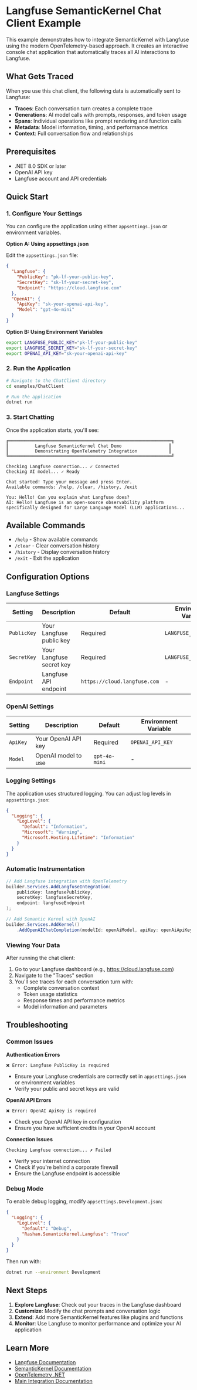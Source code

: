 # Langfuse SemanticKernel Chat Client Example

This example demonstrates how to integrate SemanticKernel with Langfuse using the modern OpenTelemetry-based approach. It creates an interactive console chat application that automatically traces all AI interactions to Langfuse.


## What Gets Traced

When you use this chat client, the following data is automatically sent to Langfuse:

- **Traces**: Each conversation turn creates a complete trace
- **Generations**: AI model calls with prompts, responses, and token usage
- **Spans**: Individual operations like prompt rendering and function calls
- **Metadata**: Model information, timing, and performance metrics
- **Context**: Full conversation flow and relationships

## Prerequisites

- .NET 8.0 SDK or later
- OpenAI API key
- Langfuse account and API credentials

## Quick Start

### 1. Configure Your Settings

You can configure the application using either `appsettings.json` or environment variables.

**Option A: Using appsettings.json**

Edit the `appsettings.json` file:

```json
{
  "Langfuse": {
    "PublicKey": "pk-lf-your-public-key",
    "SecretKey": "sk-lf-your-secret-key",
    "Endpoint": "https://cloud.langfuse.com"
  },
  "OpenAI": {
    "ApiKey": "sk-your-openai-api-key",
    "Model": "gpt-4o-mini"
  }
}
```

**Option B: Using Environment Variables**

```bash
export LANGFUSE_PUBLIC_KEY="pk-lf-your-public-key"
export LANGFUSE_SECRET_KEY="sk-lf-your-secret-key"
export OPENAI_API_KEY="sk-your-openai-api-key"
```

### 2. Run the Application

```bash
# Navigate to the ChatClient directory
cd examples/ChatClient

# Run the application
dotnet run
```

### 3. Start Chatting

Once the application starts, you'll see:

```
╔══════════════════════════════════════════════════════════════╗
║          Langfuse SemanticKernel Chat Demo                  ║
║          Demonstrating OpenTelemetry Integration            ║
╚══════════════════════════════════════════════════════════════╝

Checking Langfuse connection... ✓ Connected
Checking AI model... ✓ Ready

Chat started! Type your message and press Enter.
Available commands: /help, /clear, /history, /exit

You: Hello! Can you explain what Langfuse does?
AI: Hello! Langfuse is an open-source observability platform specifically designed for Large Language Model (LLM) applications...
```

## Available Commands

- `/help` - Show available commands
- `/clear` - Clear conversation history
- `/history` - Display conversation history
- `/exit` - Exit the application

## Configuration Options

### Langfuse Settings

| Setting | Description | Default | Environment Variable |
|---------|-------------|---------|---------------------|
| `PublicKey` | Your Langfuse public key | Required | `LANGFUSE_PUBLIC_KEY` |
| `SecretKey` | Your Langfuse secret key | Required | `LANGFUSE_SECRET_KEY` |
| `Endpoint` | Langfuse API endpoint | `https://cloud.langfuse.com` | - |

### OpenAI Settings

| Setting | Description | Default | Environment Variable |
|---------|-------------|---------|---------------------|
| `ApiKey` | Your OpenAI API key | Required | `OPENAI_API_KEY` |
| `Model` | OpenAI model to use | `gpt-4o-mini` | - |

### Logging Settings

The application uses structured logging. You can adjust log levels in `appsettings.json`:

```json
{
  "Logging": {
    "LogLevel": {
      "Default": "Information",
      "Microsoft": "Warning",
      "Microsoft.Hosting.Lifetime": "Information"
    }
  }
}
```

### Automatic Instrumentation

```csharp
// Add Langfuse integration with OpenTelemetry
builder.Services.AddLangfuseIntegration(
    publicKey: langfusePublicKey,
    secretKey: langfuseSecretKey,
    endpoint: langfuseEndpoint
);

// Add Semantic Kernel with OpenAI
builder.Services.AddKernel()
    .AddOpenAIChatCompletion(modelId: openAiModel, apiKey: openAiApiKey);
```

### Viewing Your Data

After running the chat client:

1. Go to your Langfuse dashboard (e.g., https://cloud.langfuse.com)
2. Navigate to the "Traces" section
3. You'll see traces for each conversation turn with:
   - Complete conversation context
   - Token usage statistics
   - Response times and performance metrics
   - Model information and parameters

## Troubleshooting

### Common Issues

**Authentication Errors**
```
❌ Error: Langfuse PublicKey is required
```
- Ensure your Langfuse credentials are correctly set in `appsettings.json` or environment variables
- Verify your public and secret keys are valid

**OpenAI API Errors**
```
❌ Error: OpenAI ApiKey is required
```
- Check your OpenAI API key in configuration
- Ensure you have sufficient credits in your OpenAI account

**Connection Issues**
```
Checking Langfuse connection... ✗ Failed
```
- Verify your internet connection
- Check if you're behind a corporate firewall
- Ensure the Langfuse endpoint is accessible

### Debug Mode

To enable debug logging, modify `appsettings.Development.json`:

```json
{
  "Logging": {
    "LogLevel": {
      "Default": "Debug",
      "Rashan.SemanticKernel.Langfuse": "Trace"
    }
  }
}
```

Then run with:
```bash
dotnet run --environment Development
```

## Next Steps

1. **Explore Langfuse**: Check out your traces in the Langfuse dashboard
2. **Customize**: Modify the chat prompts and conversation logic
3. **Extend**: Add more SemanticKernel features like plugins and functions
4. **Monitor**: Use Langfuse to monitor performance and optimize your AI application

## Learn More

- [Langfuse Documentation](https://langfuse.com/docs)
- [SemanticKernel Documentation](https://learn.microsoft.com/en-us/semantic-kernel/)
- [OpenTelemetry .NET](https://opentelemetry.io/docs/instrumentation/net/)
- [Main Integration Documentation](../../docs/getting-started.md)
